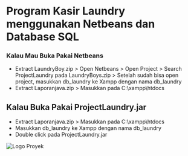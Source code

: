 # Program Kasir Laundry menggunakan Netbeans dan Database SQL

### Kalau Mau Buka Pakai Netbeans
- Extract LaundryBoy.zip > Open Netbeans > Open Project > Search ProjectLaundry pada LaundryBoys.zip > Setelah sudah bisa open project, masukkan db_laundry ke Xampp dengan nama db_laundry
- Extract Laporanjava.zip > Masukkan pada C:\xampp\htdocs


## Kalau Buka Pakai ProjectLaundry.jar
- Extract Laporanjava.zip > Masukkan pada C:\xampp\htdocs
- Masukkan db_laundry ke Xampp dengan nama db_laundry
- Double click pada ProjectLaundry.jar


![Logo Proyek](https://github.com/username/repo/raw/main/images/1.jpg)
